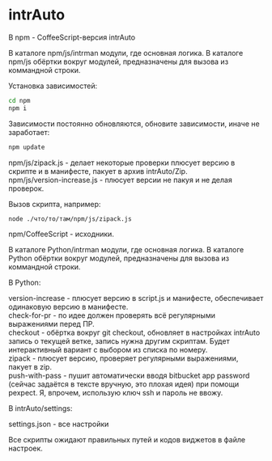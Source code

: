 # intrAuto
  
В npm - CoffeeScript-версия intrAuto  

В каталоге npm/js/intrman модули, где основная логика. В каталоге npm/js обёртки вокруг модулей, предназначены для вызова из коммандной строки.

Установка зависимостей:
```bash
cd npm
npm i
```
  
Зависимости постоянно обновляются, обновите зависимости, иначе не заработает:
```bash
npm update
```

npm/js/zipack.js - делает некоторые проверки плюсует версию в скрипте и в манифесте, пакует в архив intrAuto/Zip.  
npm/js/version-increase.js - плюсует версии не пакуя и не делая проверок.  
  
Вызов скрипта, например:  
```bash
node ./что/то/там/npm/js/zipack.js
```
  
npm/CoffeeScript - исходники.  
  
  
В каталоге Python/intrman модули, где основная логика. В каталоге Python обёртки вокруг модулей, предназначены для вызова из коммандной строки.  
  
В Python:  
  
version-increase - плюсует версию в script.js и манифесте, обеспечивает одинаковую версию в манифесте.  
check-for-pr - по идее должен проверять всё регулярными выражениями перед ПР.  
checkout - обёртка вокруг git checkout, обновляет в настройках intrAuto запись о текущей ветке, запись нужна другим скриптам. Будет интерактивный вариант с выбором из списка по номеру.  
zipack - плюсует версию, проверяет регулярными выражениями, пакует в zip.  
push-with-pass - пушит автоматически вводя bitbucket app password (сейчас задаётся в тексте вручную, это плохая идея) при помощи pexpect. Я, впрочем, использую ключ ssh и пароль не ввожу.  
  
В intrAuto/settings:  
  
settings.json - все настройки  
  
  Все скрипты ожидают правильных путей и кодов виджетов в файле настроек.  
  